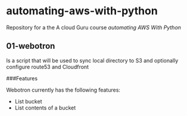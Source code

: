 # automating-aws-with-python

Repository for a the A cloud Guru course *automating AWS With Python*

## 01-webotron

Is a script that will be used to sync local directory to S3 and optionally configure route53 and Cloudfront


###Features

Webotron currently has the following features:
- List bucket
- List contents of a bucket
